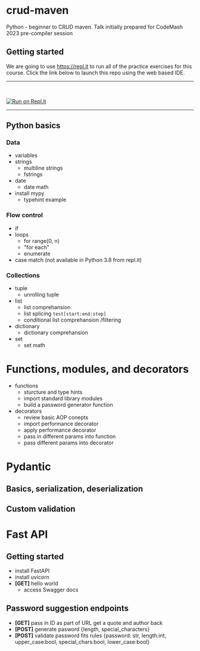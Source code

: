 # crud-maven
Python - beginner to CRUD maven. Talk initially prepared for CodeMash 2023 pre-compiler session

## Getting started
We are going to use https://repl.it to run all of the practice exercises for this course. Click the link below to launch this repo using the web based IDE.
<hr /><br/>

[![Run on Repl.it](https://repl.it/badge/github/ilyaGotfryd/crud-maven)](https://repl.it/github/ilyaGotfryd/crud-maven)

<hr />

## Python basics
### Data
- variables
- strings
  - multiline strings
  - fstrings
- date
  - date math
- install mypy
  - typehint example
### Flow control
- if
- loops
  - for range(0, n)
  - "for each"
  - enumerate
- case match (not available in Python 3.8 from repl.it)
### Collections
- tuple
  - unrolling tuple
- list
  - list comprehansion
  - list splicing `test[start:end:step]`
  - conditional list comprehansion /filtering
- dictionary
  - dictionary comprehansion
- set
  - set math
# Functions, modules, and decorators
- functions
  - sturcture and type hints
  - import standard library modules
  - build a password generator function
- decorators
  - review basic AOP conepts
  - import performance decorator
  - apply performance decorator
  - pass in different params into function
  - pass different params into decorator
# Pydantic
## Basics, serialization, deserialization
## Custom validation
# Fast API
## Getting started
- install FastAPI
- install uvicorn
- **[GET]** hello world
   - access Swagger docs
## Password suggestion endpoints
- **[GET]** pass in ID as part of URL get a quote and author back
- **[POST]** generate pasword {length, special_characters}
- **[POST]** validate password fits rules {password: str, length:int, upper_case:bool, special_chars:bool, lower_case:bool} 
